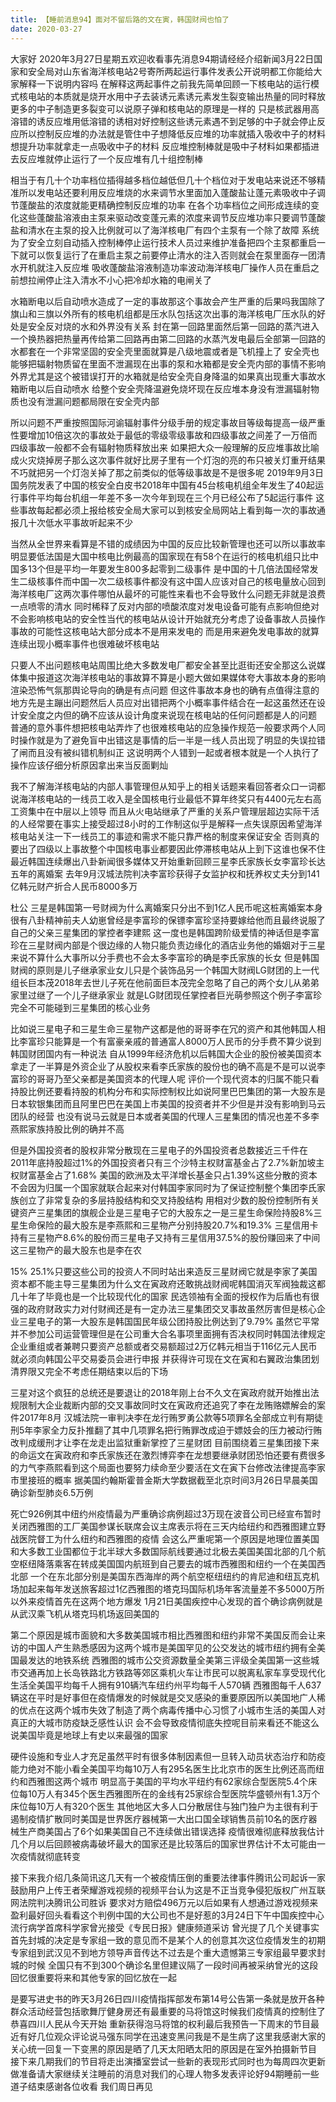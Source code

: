 ```yaml
---
title: 【睡前消息94】面对不留后路的文在寅，韩国财阀也怕了
date: 2020-03-27
---
```


大家好 2020年3月27日星期五欢迎收看事先消息94期请经经介绍新闻3月22日国家和安全局对山东省海洋核电站2号寄所两起运行事件发表公开说明都工你能给大家解释一下说明内容吗
在解释这两起事件之前我先简单回顾一下核电站的运行模式核电站的本质就是烧开水用中子去装诱元素诱元素发生裂变输出热量的同时释放更多的中子制造更多裂变可以说原子弹和核电站的原理是一样的
只是核武器用高溶错的诱反应堆用低溶错的诱相对好控制这些诱元素遇不到足够的中子就会停止反应所以控制反应堆的办法就是管住中子想降低反应堆的功率就插入吸收中子的材料想提升功率就拿走一点吸收中子的材料
反应堆控制棒就是吸中子材料如果都插进去反应堆就停止运行了一个反应堆有几十组控制棒

相当于有几十个功率档位插得越多档位越低但几十个档位对于发电站来说还不够精准所以发电站还要利用反应堆烧的水来调节水里面加入蓬酸盐让蓬元素吸收中子调节蓬酸盐的浓度就能更精确控制反应堆的功率
在各个功率档位之间形成连续的变化这些蓬酸盐溶液由主泵来驱动改变蓬元素的浓度来调节反应堆功率只要调节蓬酸盐和清水在主泵的投入比例就可以了海洋核电厂有四个主泵有一个除了故障
系统为了安全立刻自动插入控制棒停止运行技术人员过来维护准备把四个主泵都重启一下就可以恢复运行了在重启主泵之前要停止清水的注入否则就会在泵里面存一团清水开机就注入反应堆
吸收蓬酸盐溶液制造功率波动海洋核电厂操作人员在重启之前想拉闸停止注入清水不小心把冷却水箱的电闸关了

水箱断电以后自动喷水造成了一定的事故那这个事故会产生严重的后果吗我国除了旗山和三旗以外所有的核电机组都是压水队包括这次出事的海洋核电厂压水队的好处是安全反对烧的水和外界没有关系
封在第一回路里面然后第一回路的蒸汽进入一个换热器把热量再传给第二回路再由第二回路的水蒸汽发电最后全部第一回路的水都套在一个非常坚固的安全壳里面就算是八级地震或者是飞机撞上了
安全壳也能够把辐射物质留在里面不泄漏现在出事的泵和水箱都是安全壳内部的事情不影响外界尤其是这个被错误打开的水箱就是给安全壳自身降温的如果真出现重大事故水箱断电以后自动喷水
给整个安全壳降温避免烧坏现在反应堆本身没有泄漏辐射物质也没有泄漏问题都局限在安全壳内部

所以问题不严重按照国际河谕辐射事件分级手册的规定事故目等级每提高一级严重性要增加10倍这次的事故处于最低的零级零级事故和四级事故之间差了一万倍而四级事故一般都不会有辐射物质释放出来
如果把大众一般理解的反应堆事故比喻成火灾烧掉房子那么这次事件就好比房子里有一个灯泡的亮的布只被关灯重开结果不巧就把另一个灯泡关掉了那之前类似的低等级事故是不是很多呢
2019年9月3日国务院发表了中国的核安全白皮书2018年中国有45台核电机组全年发生了40起运行事件平均每台机组一年差不多一次今年到现在三个月已经公布了5起运行事件
这些事故每起都必须上报给核安全局大家可以到核安全局网站上看到每一次的事故通报几十次低水平事故听起来不少

当然从全世界来看算是不错的成绩因为中国的反应比较新管理也还可以所以事故率明显要低法国是大国中核电比例最高的国家现在有58个在运行的核电机组只比中国多13个但是平均一年要发生800多起零到二级事件
是中国的十几倍法国经常发生二级核事件而中国一次二级核事件都没有这中国人应该对自己的核电量放心回到海洋核电厂这两次事件哪怕从最坏的可能性来看也不会导致什么问题无非就是浪费一点喷零的清水
同时稀释了反对内部的喷酸浓度对发电设备可能有点影响但绝对不会影响核电站的安全性当代的核电站从设计开始就充分考虑了设备事故人员操作事故的可能性这核电站大部分成本不是用来发电的
而是用来避免发电事故的就算连续出现小概率事件也很难破坏核电站

只要人不出问题核电站周围比绝大多数发电厂都安全甚至比逛街还安全那这么说媒体集中报道这次海洋核电站的事故算不算是小题大做如果媒体夸大事故本身的影响渲染恐怖气氛那舆论导向的确是有点问题
但这件事故本身也的确有点值得注意的地方先是主蹦出问题然后人员应对出错把两个小概率事件结合在一起这虽然还在设计安全度之内但的确不应该从设计角度来说现在核电站的任何问题都是人的问题
普通的意外事件想把核电站弄炸了也很难核电站的应急操作规范一般要求两个人同时操作就是为了避免盲中出错这是事情的后一半是一线人员出现了明显的失误拉错了闸而且没有被纠错机制纠正
这说明两个人错到一起或者根本就是一个人执行了操作应该仔细分析原因拿出来当反面剿灿

我不了解海洋核电站的内部人事管理但从知乎上的相关话题来看回答者众口一词都说海洋核电站的一线员工收入是全国核电行业最低不算年终奖只有4400元左右高工资集中在中层以上领导
而且从火电站继承了严重的关系户管理层超边实际干活的人经常要在事实上接受超过8小时的工作制这似乎是解释一点失误原因希望海洋核电站关注一下一线员工的事迹和需求不能只靠严格的制度来保证安全
否则真的要出了四级以上事故整个中国核电事业都要因此停滞核电站从上到下这谁也保不住最近韩国连续爆出八卦新闻很多媒体又开始重新回顾三星李氏家族长女李富珍长达五年的离婚案
去年9月汉城法院判决李富珍获得子女监护权和抚养权丈夫分到141亿韩元财产折合人民币8000多万

杜公 三星是韩国第一号财阀为什么离婚案只分出不到1亿人民币呢这桩离婚案本身很有八卦精神前夫人幼崽曾经是李富珍的保镖李富珍坚持要嫁给他而且最终说服了自己的父亲三星集团的掌控者李建熙
这一度也是韩国跨阶级爱情的神话但是李富珍在三星财阀内部是个很边缘的人物只能负责边缘化的酒店业务他的婚姻对于三星来说不算什么大事所以分手费也不会太多李富珍的确是李氏家族的长女
但是韩国财阀的原则是儿子继承家业女儿只是个装饰品另一个韩国大财阀LG财团的上一代组长巨本茂2018年去世儿子死在他前面巨本茂完全忽略了自己的两个女儿从弟弟家里过继了一个儿子继承家业
就是LG财团现任掌控者巨光萌参照这个例子李富珍完全不可能碰到三星集团的核心业务

比如说三星电子和三星生命三星物产这都是他的哥哥李在冗的资产和其他韩国人相比李富珍只能算是一个有富豪亲戚的普通富人8000万人民币的分手费不算少说到韩国财团国内有一种说法
自从1999年经济危机以后韩国大企业的股份被美国资本拿走了一半算是外资企业了从股权来看李氏家族的股份也的确不高是不是可以说李富珍的哥哥乃至父亲都是美国资本的代理人呢
评价一个现代资本的归属不能只看持股比例还要看持股的机构分布和实际控制权比如说阿里巴巴集团的第一大股东是日本软银集团而且阿里巴巴在美国上市美国的投资者并不少但是并没有影响到马云团队的经营
也没有说马云就是日本或者美国的代理人三星集团的情况也差不多李燕熙家族持股比例的确并不高

但是外国投资者的股权非常分散现在三星电子的外国投资者总数接近三千件在2011年底持股超过1%的外国投资者只有三个沙特主权财富基金占了2.7%新加坡主权财富基金占了1.68%
美国的欧洲及太平洋增长基金只占1.39%这些分散的资本不会因为归属一个国家就联合起来对付韩国李家同时为了保证控制整个集团李氏家族创立了非常复杂的多层持股结构和交叉持股结构
用相对少数的股份控制所有关键资产三星集团的旗舰企业是三星电子它的大股东之一是三星生命保险持股8%三星生命保险的最大股东是李燕熙和三星物产分别持股20.7%和19.3%
三星信用卡持有三星物产8.6%的股份而三星电子又持有三星信用37.5%的股份赚回来了中间这三星物产的最大股东也是李在农

15% 25.1%只要这些公司的投资人不同时站出来造反三星财阀它就是李家了美国资本都不能主导三星集团为什么文在寅政府还敢挑战财阀呢韩国消灭军阀独裁这都几十年了毕竟也是一个比较现代化的国家
民选领袖有全面的授权作为后盾也有很强的政府财政实力对付财阀还是有一定办法三星集团交叉事故虽然厉害但是核心企业三星电子的第一大股东是韩国国民年级公团持股比例达到了9.79%
虽然它平常并不参加公司运营管理但是在公司重大合名事项里面拥有否决权同时韩国法律规定企业重组或者兼聘只要资产总额或者交易额超过2万亿韩元相当于116亿元人民币就必须向韩国公平交易委员会进行申报
并获得许可现在文在寅和右翼政治集团划清界限又完全不考虑任期结束以后的下场

三星对这个疯狂的总统还是要退让的2018年刚上台不久文在寅政府就开始推出法规限制大企业裁断内部的交叉事故同时文在寅政府还追究了李在龙贿赂嫖解会的案件2017年8月
汉城法院一审判决李在龙行贿罗勇公款等5项罪名全部成立判有期徒刑5年李家全力反扑推翻了其中几项罪名把行贿罪改成迫于嫖妓会的压力被动行贿改判成缓刑才让李在龙走出监狱重新掌控了三星财团
目前围绕着三星集团接下来的命运文在寅政府和李氏家族还在激烈博弈李在龙想要继承财团恐怕还要有费很多的力气李燕熙看到这个局面也要努力续命至少要活在文在寅下台修改法律提高李家市里接班的概率
据美国约翰斯霍普金斯大学数据截至北京时间3月26日早晨美国确诊新型肺炎6.5万例

死亡926例其中纽约州疫情最为严重确诊病例超过3万现在波音公司已经宣布暂时关闭西雅图的工厂美国参谋长联席会议主席表示将在三天内给纽约和西雅图建立野战医院督工为什么纽约和西雅图的疫情
会这么严重呢第一个原因是地理位置美国和大多数工业国都位于北半球大多数国际航线要通过北极去美国美国北部的几个航空枢纽降落乘客在转成美国国内航班到自己要去的城市西雅图和纽约一个在美国西北部
一个在东北部分别是美国东西海岸的两个航空枢纽纽约的肯尼迪和纽瓦克机场加起来每年发送旅客超过1亿西雅图的塔克玛国际机场年客流量差不多5000万所以外来疫情首先在这两个地方爆发
1月21日美国疾控中心发现的首个确诊病例就是从武汉乘飞机从塔克玛机场返回美国的

第二个原因是城市面貌和大多数美国城市相比西雅图和纽约非常不美国反而会让来访的中国人产生熟悉感因为这两个城市是美国罕见的公交发达的城市纽约拥有全美国最发达的地铁系统
西雅图的城市公交资源数量全美第三评级全美国第一这些城市交通再加上长岛铁路北方铁路等郊区乘机火车让市民可以脱离私家车享受现代化生活全美国平均每千人拥有910辆汽车纽约州平均每千人570辆
西雅图每千人637辆这在平时是好事但在疫情爆发的时候就是交叉感染的重要原因所以美国地广人稀的优点在这两个城市失效了制造了两个病毒传播中心习惯了小城市生活的美国人对真正的大城市防疫缺乏感性认识
会不会导致疫情彻底失控呢目前来看还不能这么说美国毕竟是地球上有史以来最强的国家

硬件设施和专业人才充足虽然平时有很多体制因素但一旦转入动员状态治疗和防疫能力绝对不能小看全美国平均每10万人有295名医生比北京市的医生比例还高而纽约和西雅图这两个城市
明显高于美国的平均水平纽约有62家综合型医院5.4个床位每10万人有345个医生西雅图所在的金线有25家综合型医院华盛顿州有1.3万个床位每10万人有320个医生
其他地区大多人口分散居住与独门独户为主很有利于遏制疫情扩散同时美国是世界医疗器械第一大出口国全球销售员前10名的医疗器械生产商美国占了6个如果美国自己不连续做出错误选择
疫情很难彻底释放我估计几个月以后回顾被病毒破坏最大的国家还是比较落后的国家世界估计不太可能由一次疫情就彻底转变

接下来我介绍几条简讯这几天有一个被疫情压倒的重要法律事件腾讯公司起诉一家鼓励用户上传王者荣耀游戏视频的视频平台认为这是不正当竞争侵犯版权广州互联网法院判决腾讯公司胜诉
要求对方赔偿496万元以后如果有人想通过游戏视频来盈利最好回头看看这个判例中国的大公司也不是好惹的3月24日下午中国疾控中心流行病学首席科学家曾光接受《专民日报》健康频道采访
曾光提了几个关键事实首先封城的决定是专家组一致的意见而不是某个人的创意其次这位疫情发生的初期专家组到武汉见不到地方领导声音传达不过去是个重大遗憾第三专家组最早要求封城的时候
全国只有不到300个确诊名里但建议隔了一段时间再被采纳曾光的这段回忆很重要将来和其他专家的回忆放在一起

是要写进史书的昨天3月26日四川疫情指挥部发布第14号公告第一条就是放开各种群众活动经营包括歌舞厅健身房还有最重要的马将馆这时候我们疫情真的控制住了恭喜四川人民从今天开始
重新获得泡马将馆的权利最后我预告一下周末的节目最近有好几位观众评论说马强东同学在迅速变黑问我是不是生病了这里我感谢大家的关心统一回复一下变黑的原因是晒了几天太阳晒太阳的原因是在室外拍摄新节目
接下来几期我们的节目将走出演播室尝试一些新的表现形式同时也为每周四次更新做准备请大家继续关注睡前的消息对我们的心理人物多发表评论好94期睡前一些道子结束感谢各位收看
我们周日再见